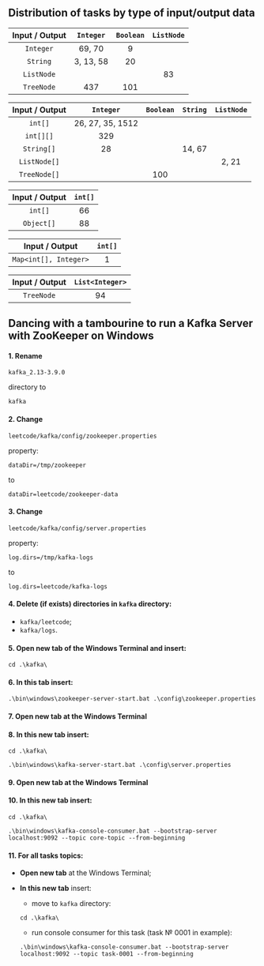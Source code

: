 ## Distribution of tasks by type of input/output data

| Input / Output | `Integer` | `Boolean` | `ListNode` |
|:--------------:|:---------:|:---------:|:----------:|
|   `Integer`    |  69, 70   |     9     |            |
|    `String`    | 3, 13, 58 |    20     |            |
|   `ListNode`   |           |           |     83     |
|   `TreeNode`   |    437    |    101    |            |

| Input / Output |    `Integer`     | `Boolean` | `String` | `ListNode` |
|:--------------:|:----------------:|:---------:|:--------:|:----------:|
|    `int[]`     | 26, 27, 35, 1512 |           |          |            |
|   `int[][]`    |       329        |           |          |            |
|   `String[]`   |        28        |           |  14, 67  |            |
|  `ListNode[]`  |                  |           |          |   2, 21    |
|  `TreeNode[]`  |                  |    100    |          |            |

| Input / Output | `int[]` |
|:--------------:|:-------:|
|    `int[]`     |   66    |
|   `Object[]`   |   88    |

|    Input / Output     | `int[]` |
|:---------------------:|:-------:|
| `Map<int[], Integer>` |    1    |

| Input / Output | `List<Integer>` |
|:--------------:|:---------------:|
|   `TreeNode`   |       94        |

## Dancing with a tambourine to run a Kafka Server with ZooKeeper on Windows

#### 1. **Rename**

```text 
kafka_2.13-3.9.0
``` 

directory to

```text
kafka
```

#### 2. **Change**

```text
leetcode/kafka/config/zookeeper.properties
``` 

property:

```properties
dataDir=/tmp/zookeeper
```

to

```properties
dataDir=leetcode/zookeeper-data
```

#### 3. **Change**

```text
leetcode/kafka/config/server.properties 
```

property:

```properties
log.dirs=/tmp/kafka-logs
```

to

```properties
log.dirs=leetcode/kafka-logs
```

#### 4. **Delete (if exists)** directories in `kafka` directory:

- `kafka/leetcode`;
- `kafka/logs`.

#### 5. **Open new tab** of the Windows Terminal and insert:

```shell
cd .\kafka\
```

#### 6. **In this tab** insert:

```shell
.\bin\windows\zookeeper-server-start.bat .\config\zookeeper.properties
```

#### 7. **Open new tab** at the Windows Terminal

#### 8. **In this new tab** insert:

```shell
cd .\kafka\
```

```shell
.\bin\windows\kafka-server-start.bat .\config\server.properties
```

#### 9. **Open new tab** at the Windows Terminal

#### 10. **In this new tab** insert:

```shell
cd .\kafka\
```

```shell
.\bin\windows\kafka-console-consumer.bat --bootstrap-server localhost:9092 --topic core-topic --from-beginning
```

#### 11. **For all tasks topics**:

- **Open new tab** at the Windows Terminal;
- **In this new tab** insert:

    * move to `kafka` directory:
  ```shell
  cd .\kafka\
  ```
    * run console consumer for this task (task № 0001 in example):
  ```shell
  .\bin\windows\kafka-console-consumer.bat --bootstrap-server localhost:9092 --topic task-0001 --from-beginning
  ```